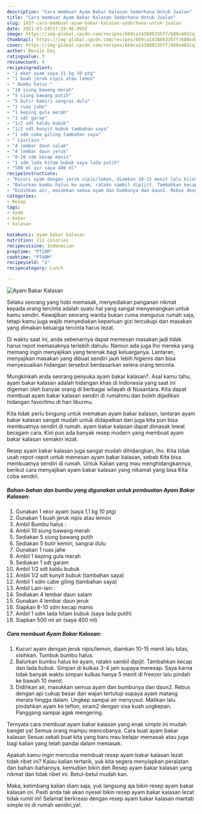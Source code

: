 ```yaml
---
description: "Cara membuat Ayam Bakar Kalasan Sederhana Untuk Jualan"
title: "Cara membuat Ayam Bakar Kalasan Sederhana Untuk Jualan"
slug: 1437-cara-membuat-ayam-bakar-kalasan-sederhana-untuk-jualan
date: 2021-03-24T17:29:46.093Z
image: https://img-global.cpcdn.com/recipes/6b9ca143888335ff/680x482cq70/ayam-bakar-kalasan-foto-resep-utama.jpg
thumbnail: https://img-global.cpcdn.com/recipes/6b9ca143888335ff/680x482cq70/ayam-bakar-kalasan-foto-resep-utama.jpg
cover: https://img-global.cpcdn.com/recipes/6b9ca143888335ff/680x482cq70/ayam-bakar-kalasan-foto-resep-utama.jpg
author: Bessie Day
ratingvalue: 3
reviewcount: 4
recipeingredient:
- "1 ekor ayam saya 11 kg 10 ptg"
- "1 buah jeruk nipis atau lemon"
- " Bumbu halus "
- "10 siung bawang merah"
- "5 siung bawang putih"
- "5 butir kemiri sangrai dulu"
- "1 ruas jahe"
- "1 keping gula merah"
- "1 sdt garam"
- "1/2 sdt kaldu bubuk"
- "1/2 sdt kunyit bubuk tambahan saya"
- "1 sdm cabe giling tambahan saya"
- " Lainlain "
- "4 lembar daun salam"
- "4 lembar daun jeruk"
- "8-10 sdm kecap manis"
- "1 sdm lada hitam bubuk saya lada putih"
- "500 ml air saya 400 ml"
recipeinstructions:
- "Kucuri ayam dengan jeruk nipis/lemon, diamkan 10-15 menit lalu bilas, sisihkan. Tumbuk bumbu halus."
- "Balurkan bumbu halus ke ayam, ratakn sambil dipijit. Tambahkan kecap dan lada bubuk. Simpan di kulkas 3-4 jam supaya meresap. Saya karna tidak banyak waktu simpan kulkas hanya 5 menit di freezer lalu pindah ke bawah 10 menit."
- "Didihkan air, masukkan semua ayam dan bumbunya dan daun2. Rebus dengan api cukup besar dan wajan tertutup supaya ayam matang merata hingga dalam. Ungkep sampai air menyusut. Matikan lalu pindahkan ayam ke teflon, siram2 dengan sisa kuah ungkepan. Panggang sampai agak mengering."
categories:
- Resep
tags:
- ayam
- bakar
- kalasan

katakunci: ayam bakar kalasan 
nutrition: 211 calories
recipecuisine: Indonesian
preptime: "PT10M"
cooktime: "PT40M"
recipeyield: "3"
recipecategory: Lunch

---
```



![Ayam Bakar Kalasan](https://img-global.cpcdn.com/recipes/6b9ca143888335ff/680x482cq70/ayam-bakar-kalasan-foto-resep-utama.jpg)

Selaku seorang yang hobi memasak, menyediakan panganan nikmat kepada orang tercinta adalah suatu hal yang sangat menyenangkan untuk kamu sendiri. Kewajiban seorang  wanita bukan cuma mengurus rumah saja, tetapi kamu juga wajib menyediakan keperluan gizi tercukupi dan masakan yang dimakan keluarga tercinta harus lezat.

Di waktu  saat ini, anda sebenarnya dapat memesan masakan jadi tidak harus repot memasaknya terlebih dahulu. Namun ada juga lho mereka yang memang ingin menyajikan yang terenak bagi keluarganya. Lantaran, menyajikan masakan yang dibuat sendiri jauh lebih higienis dan bisa menyesuaikan hidangan tersebut berdasarkan selera orang tercinta. 



Mungkinkah anda seorang penyuka ayam bakar kalasan?. Asal kamu tahu, ayam bakar kalasan adalah hidangan khas di Indonesia yang saat ini digemari oleh banyak orang di berbagai wilayah di Nusantara. Kita dapat membuat ayam bakar kalasan sendiri di rumahmu dan boleh dijadikan hidangan favoritmu di hari liburmu.

Kita tidak perlu bingung untuk memakan ayam bakar kalasan, lantaran ayam bakar kalasan sangat mudah untuk didapatkan dan juga kita pun bisa membuatnya sendiri di rumah. ayam bakar kalasan dapat dimasak lewat beragam cara. Kini pun ada banyak resep modern yang membuat ayam bakar kalasan semakin lezat.

Resep ayam bakar kalasan juga sangat mudah dihidangkan, lho. Kita tidak usah repot-repot untuk memesan ayam bakar kalasan, sebab Kita bisa membuatnya sendiri di rumah. Untuk Kalian yang mau menghidangkannya, berikut cara menyajikan ayam bakar kalasan yang nikamat yang bisa Kita coba sendiri.

<!--inarticleads1-->

##### Bahan-bahan dan bumbu yang digunakan untuk pembuatan Ayam Bakar Kalasan:

1. Gunakan 1 ekor ayam (saya 1,1 kg 10 ptg)
1. Gunakan 1 buah jeruk nipis atau lemon
1. Ambil  Bumbu halus :
1. Ambil 10 siung bawang merah
1. Sediakan 5 siung bawang putih
1. Sediakan 5 butir kemiri, sangrai dulu
1. Gunakan 1 ruas jahe
1. Ambil 1 keping gula merah
1. Sediakan 1 sdt garam
1. Ambil 1/2 sdt kaldu bubuk
1. Ambil 1/2 sdt kunyit bubuk (tambahan saya)
1. Ambil 1 sdm cabe giling (tambahan saya)
1. Ambil  Lain-lain :
1. Sediakan 4 lembar daun salam
1. Gunakan 4 lembar daun jeruk
1. Siapkan 8-10 sdm kecap manis
1. Ambil 1 sdm lada hitam bubuk (saya lada putih)
1. Siapkan 500 ml air (saya 400 ml)




<!--inarticleads2-->

##### Cara membuat Ayam Bakar Kalasan:

1. Kucuri ayam dengan jeruk nipis/lemon, diamkan 10-15 menit lalu bilas, sisihkan. Tumbuk bumbu halus.
1. Balurkan bumbu halus ke ayam, ratakn sambil dipijit. Tambahkan kecap dan lada bubuk. Simpan di kulkas 3-4 jam supaya meresap. Saya karna tidak banyak waktu simpan kulkas hanya 5 menit di freezer lalu pindah ke bawah 10 menit.
1. Didihkan air, masukkan semua ayam dan bumbunya dan daun2. Rebus dengan api cukup besar dan wajan tertutup supaya ayam matang merata hingga dalam. Ungkep sampai air menyusut. Matikan lalu pindahkan ayam ke teflon, siram2 dengan sisa kuah ungkepan. Panggang sampai agak mengering.




Ternyata cara membuat ayam bakar kalasan yang enak simple ini mudah banget ya! Semua orang mampu mencobanya. Cara buat ayam bakar kalasan Sesuai sekali buat kita yang baru mau belajar memasak atau juga bagi kalian yang telah pandai dalam memasak.

Apakah kamu ingin mencoba membuat resep ayam bakar kalasan lezat tidak ribet ini? Kalau kalian tertarik, yuk kita segera menyiapkan peralatan dan bahan-bahannya, kemudian bikin deh Resep ayam bakar kalasan yang nikmat dan tidak ribet ini. Betul-betul mudah kan. 

Maka, ketimbang kalian diam saja, yuk langsung aja bikin resep ayam bakar kalasan ini. Pasti anda tak akan nyesel bikin resep ayam bakar kalasan lezat tidak rumit ini! Selamat berkreasi dengan resep ayam bakar kalasan mantab simple ini di rumah sendiri,ya!.

